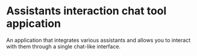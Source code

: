 # Assistants interaction chat tool appication
An application that integrates various assistants and allows you to interact with them through a single chat-like interface.

